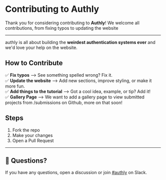 # Contributing to Authly

Thank you for considering contributing to **Authly**!
We welcome all contributions, from fixing typos to updating the website

---

authly is all about building the **weirdest authentication systems ever** and we'd love your help on the website.

## How to Contribute
✅ **Fix typos** —> See something spelled wrong? Fix it.  
✅ **Update the website** —> Add new sections, improve styling, or make it more fun.  
✅ **Add things to the tutorial** —> Got a cool idea, example, or tip? Add it!  
✅ **Gallery Page** —> We want to add a gallery page to view submitted projects from /submissions on Github, more on that soon!

## Steps
1. Fork the repo
2. Make your changes
3. Open a Pull Request

---

## 🙌 Questions?
If you have any questions, open a discussion or join [#authly](https://hackclub.slack.com/archives/C0963JU3CSD) on Slack.
